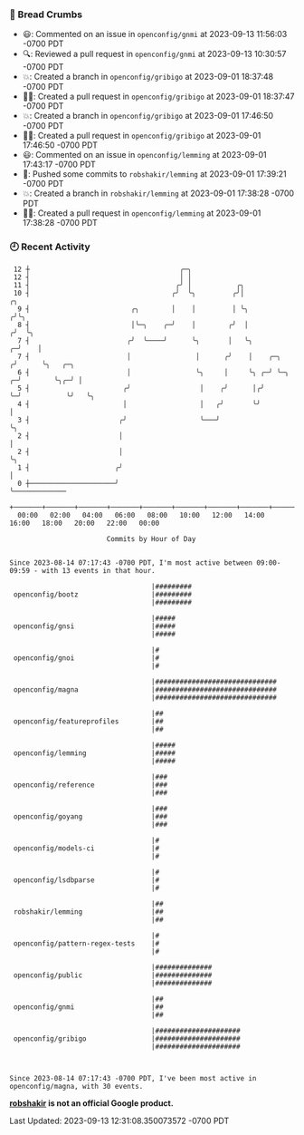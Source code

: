 ### 🍞 Bread Crumbs

 * 😃: Commented on an issue in `openconfig/gnmi` at 2023-09-13 11:56:03 -0700 PDT
 * 🔍: Reviewed a pull request in  `openconfig/gnmi` at 2023-09-13 10:30:57 -0700 PDT
 * 💥: Created a branch in `openconfig/gribigo` at 2023-09-01 18:37:48 -0700 PDT
 * ✍🏼: Created a pull request in `openconfig/gribigo` at 2023-09-01 18:37:47 -0700 PDT
 * 💥: Created a branch in `openconfig/gribigo` at 2023-09-01 17:46:50 -0700 PDT
 * ✍🏼: Created a pull request in `openconfig/gribigo` at 2023-09-01 17:46:50 -0700 PDT
 * 😃: Commented on an issue in `openconfig/lemming` at 2023-09-01 17:43:17 -0700 PDT
 * 🚢: Pushed some commits to `robshakir/lemming` at 2023-09-01 17:39:21 -0700 PDT
 * 💥: Created a branch in `robshakir/lemming` at 2023-09-01 17:38:28 -0700 PDT
 * ✍🏼: Created a pull request in `openconfig/lemming` at 2023-09-01 17:38:28 -0700 PDT

### 🕘 Recent Activity
```
 12 ┼                                     ╭─╮
 12 ┤                                     │ │
 11 ┤                                    ╭╯ │           ╭╮
 10 ┤                                   ╭╯  ╰╮         ╭╯│                   ╭╮
  9 ┤                         ╭╮        │    │         │ ╰╮                 ╭╯╰╮
  8 ┤                         │╰─╮    ╭─╯    │        ╭╯  │                ╭╯  ╰╮
  7 ┤                        ╭╯  ╰────╯      ╰╮       │   ╰╮             ╭─╯    │
  7 ┤                        │                │      ╭╯    │    ╭─╮     ╭╯      ╰╮   ╭─╮
  6 ┤                        │                ╰╮     │     ╰╮ ╭─╯ ╰─╮ ╭─╯        ╰╮╭─╯ │
  5 ┤                       ╭╯                 │    ╭╯      │╭╯     ╰─╯           ╰╯   ╰╮
  4 ┤                       │                  │   ╭╯       ╰╯                          │
  3 ┤                      ╭╯                  ╰───╯                                    ╰╮
  2 ┤                      │                                                             │
  2 ┤                      │                                                             ╰╮
  1 ┤                     ╭╯                                                              │
  0 ┼─────────────────────╯                                                               ╰─────────────
    +───────+───────+───────+───────+───────+───────+───────+───────+───────+───────+───────+───────+────
  00:00   02:00   04:00   06:00   08:00   10:00   12:00   14:00   16:00   18:00   20:00   22:00   00:00   

						Commits by Hour of Day


Since 2023-08-14 07:17:43 -0700 PDT, I'm most active between 09:00-09:59 - with 13 events in that hour.

```



```
                                   |#########
 openconfig/bootz                  |#########
                                   |#########

                                   |#####
 openconfig/gnsi                   |#####
                                   |#####

                                   |#
 openconfig/gnoi                   |#
                                   |#

                                   |##############################
 openconfig/magna                  |##############################
                                   |##############################

                                   |##
 openconfig/featureprofiles        |##
                                   |##

                                   |#####
 openconfig/lemming                |#####
                                   |#####

                                   |###
 openconfig/reference              |###
                                   |###

                                   |###
 openconfig/goyang                 |###
                                   |###

                                   |#
 openconfig/models-ci              |#
                                   |#

                                   |#
 openconfig/lsdbparse              |#
                                   |#

                                   |##
 robshakir/lemming                 |##
                                   |##

                                   |#
 openconfig/pattern-regex-tests    |#
                                   |#

                                   |##############
 openconfig/public                 |##############
                                   |##############

                                   |##
 openconfig/gnmi                   |##
                                   |##

                                   |#####################
 openconfig/gribigo                |#####################
                                   |#####################



Since 2023-08-14 07:17:43 -0700 PDT, I've been most active in openconfig/magna, with 30 events.

```
**[robshakir](mailto:robjs@google.com) is not an official Google product.**  


Last Updated: 2023-09-13 12:31:08.350073572 -0700 PDT
